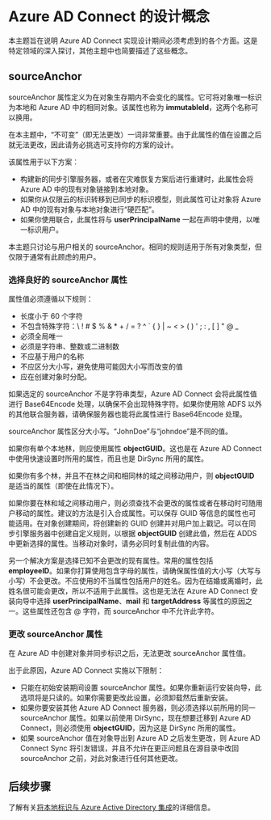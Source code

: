 <properties
   pageTitle="Azure AD Connect 设计概念 | Microsoft Azure"
   description="本主题详细说明某些实现设计方面的问题"
   services="active-directory"
   documentationCenter=""
   authors="AndKjell"
   manager="stevenpo"
   editor=""/>

<tags
   ms.service="active-directory"
   ms.date="04/14/2016"
   wacn.date="05/16/2016"/>

# Azure AD Connect 的设计概念
本主题旨在说明 Azure AD Connect 实现设计期间必须考虑到的各个方面。这是特定领域的深入探讨，其他主题中也简要描述了这些概念。

## <a name="sourceAnchor"></a>sourceAnchor
sourceAnchor 属性定义为在对象生存期内不会变化的属性。它可将对象唯一标识为本地和 Azure AD 中的相同对象。该属性也称为 **immutableId**，这两个名称可以换用。

在本主题中，“不可变”（即无法更改）一词非常重要。由于此属性的值在设置之后就无法更改，因此请务必挑选可支持你的方案的设计。

该属性用于以下方案︰

- 构建新的同步引擎服务器，或者在灾难恢复方案后进行重建时，此属性会将 Azure AD 中的现有对象链接到本地对象。
- 如果你从仅限云的标识转移到已同步的标识模型，则此属性可让对象将 Azure AD 中的现有对象与本地对象进行“硬匹配”。
- 如果你使用联合，此属性将与 **userPrincipalName** 一起在声明中使用，以唯一标识用户。

本主题只讨论与用户相关的 sourceAnchor。相同的规则适用于所有对象类型，但仅限于通常有此顾虑的用户。

### 选择良好的 sourceAnchor 属性
属性值必须遵循以下规则：

- 长度小于 60 个字符
- 不包含特殊字符：&#92; ! # $ % & * + / = ? ^ &#96; { } | ~ < > ( ) ' ; : , [ ] " @ \_
- 必须全局唯一
- 必须是字符串、整数或二进制数
- 不应基于用户的名称
- 不应区分大小写，避免使用可能因大小写而改变的值
- 应在创建对象时分配。


如果选定的 sourceAnchor 不是字符串类型，Azure AD Connect 会将此属性值进行 Base64Encode 处理，以确保不会出现特殊字符。如果你使用除 ADFS 以外的其他联合服务器，请确保服务器也能将此属性进行 Base64Encode 处理。

sourceAnchor 属性区分大小写。“JohnDoe”与“johndoe”是不同的值。

如果你有单个本地林，则应使用属性 **objectGUID**。这也是在 Azure AD Connect 中使用快速设置时所用的属性，而且也是 DirSync 所用的属性。

如果你有多个林，并且不在林之间和相同林的域之间移动用户，则 **objectGUID** 是适当的属性（即使在此情况下）。

如果你要在林和域之间移动用户，则必须查找不会更改的属性或者在移动时可随用户移动的属性。建议的方法是引入合成属性。可以保存 GUID 等信息的属性也可能适用。在对象创建期间，将创建新的 GUID 创建并对用户加上戳记。可以在同步引擎服务器中创建自定义规则，以根据 **objectGUID** 创建此值，然后在 ADDS 中更新选择的属性。当移动对象时，请务必同时复制此值的内容。

另一个解决方案是选择已知不会更改的现有属性。常用的属性包括 **employeeID**。如果你打算使用包含字母的属性，请确保属性值的大小写（大写与小写）不会更改。不应使用的不当属性包括用户的姓名。因为在结婚或离婚时，此姓名很可能会更改，所以不适用于此属性。这也是无法在 Azure AD Connect 安装向导中选择 **userPrincipalName**、**mail** 和 **targetAddress** 等属性的原因之一。这些属性还包含 @ 字符，而 sourceAnchor 中不允许此字符。


### 更改 sourceAnchor 属性
在 Azure AD 中创建对象并同步标识之后，无法更改 sourceAnchor 属性值。

出于此原因，Azure AD Connect 实施以下限制：

- 只能在初始安装期间设置 sourceAnchor 属性。如果你重新运行安装向导，此选项将是只读的。如果你需要更改此设置，必须卸载然后重新安装。
- 如果你要安装其他 Azure AD Connect 服务器，则必须选择以前所用的同一 sourceAnchor 属性。如果以前使用 DirSync，现在想要迁移到 Azure AD Connect，则必须使用 **objectGUID**，因为这是 DirSync 所用的属性。
- 如果 sourceAnchor 值在对象导出到 Azure AD 之后发生更改，则 Azure AD Connect Sync 将引发错误，并且不允许在更正问题且在源目录中改回 sourceAnchor 之前，对此对象进行任何其他更改。
## 后续步骤
了解有关[将本地标识与 Azure Active Directory 集成](/documentation/articles/active-directory-aadconnect)的详细信息。

<!---HONumber=Mooncake_0509_2016-->